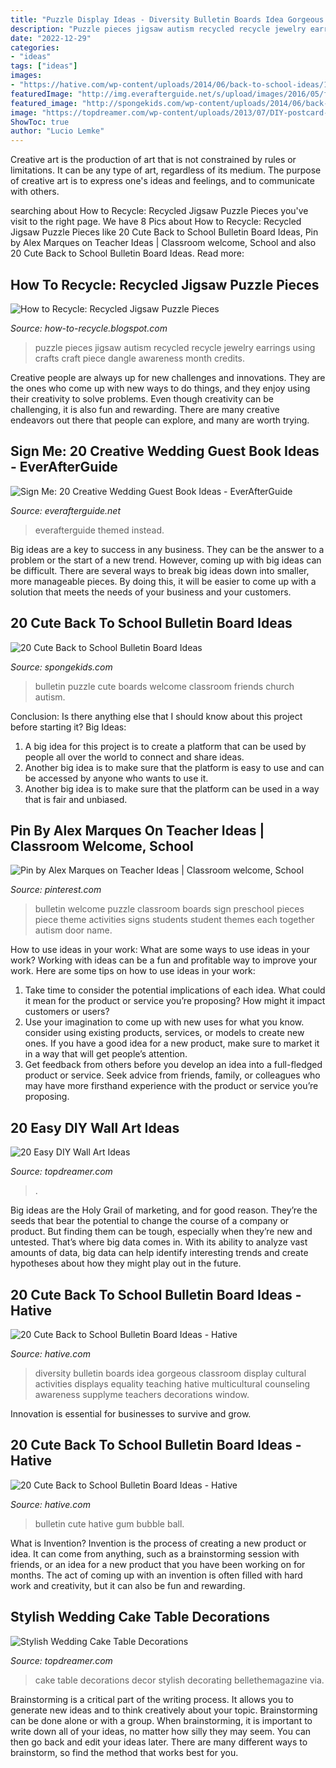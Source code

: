 ```yaml
---
title: "Puzzle Display Ideas - Diversity Bulletin Boards Idea Gorgeous Classroom Display Cultural Activities Displays Equality Teaching Hative Multicultural Counseling Awareness Supplyme Teachers Decorations Window"
description: "Puzzle pieces jigsaw autism recycled recycle jewelry earrings using crafts craft piece dangle awareness month credits"
date: "2022-12-29"
categories:
- "ideas"
tags: ["ideas"]
images:
- "https://hative.com/wp-content/uploads/2014/06/back-to-school-ideas/19-gorgeous-diversity-bulletin-board.jpg"
featuredImage: "http://img.everafterguide.net/s/upload/images/2016/05/f4b0a660d1906e5e2ecc297bd85512b3.jpg"
featured_image: "http://spongekids.com/wp-content/uploads/2014/06/back-to-school-ideas/13-puzzle-bulletin-board.jpg"
image: "https://topdreamer.com/wp-content/uploads/2013/07/DIY-postcard-wall-art.jpg"
ShowToc: true
author: "Lucio Lemke"
---
```



Creative art is the production of art that is not constrained by rules or limitations. It can be any type of art, regardless of its medium. The purpose of creative art is to express one's ideas and feelings, and to communicate with others.

	

		
searching about How to Recycle: Recycled Jigsaw Puzzle Pieces you've visit to the right page. We have 8 Pics about How to Recycle: Recycled Jigsaw Puzzle Pieces like 20 Cute Back to School Bulletin Board Ideas, Pin by Alex Marques on Teacher Ideas | Classroom welcome, School and also 20 Cute Back to School Bulletin Board Ideas. Read more:
		
    
## How To Recycle: Recycled Jigsaw Puzzle Pieces

<img loading=lazy src="https://4.bp.blogspot.com/-FUS0GCmdMH4/VL3wmVZIUiI/AAAAAAABMR8/Zi__pGVsNN8/s1600/earings.jpg" onerror="this.onerror=null;this.src='https://tse4.mm.bing.net/th?id=OIP.Yd-vn-FRrxOkyILMv3hbsAHaJ4&amp;pid=15.1';" alt="How to Recycle: Recycled Jigsaw Puzzle Pieces">

_Source: how-to-recycle.blogspot.com_

>puzzle pieces jigsaw autism recycled recycle jewelry earrings using crafts craft piece dangle awareness month credits. 

	

Creative people are always up for new challenges and innovations. They are the ones who come up with new ways to do things, and they enjoy using their creativity to solve problems. Even though creativity can be challenging, it is also fun and rewarding. There are many creative endeavors out there that people can explore, and many are worth trying.

    
## Sign Me: 20 Creative Wedding Guest Book Ideas - EverAfterGuide

<img loading=lazy src="http://img.everafterguide.net/s/upload/images/2016/05/f4b0a660d1906e5e2ecc297bd85512b3.jpg" onerror="this.onerror=null;this.src='https://tse3.mm.bing.net/th?id=OIP.skt-T-7RDu8fLyEh4E-5ZAHaHa&amp;pid=15.1';" alt="Sign Me: 20 Creative Wedding Guest Book Ideas - EverAfterGuide">

_Source: everafterguide.net_

>everafterguide themed instead. 

	

Big ideas are a key to success in any business. They can be the answer to a problem or the start of a new trend. However, coming up with big ideas can be difficult. There are several ways to break big ideas down into smaller, more manageable pieces. By doing this, it will be easier to come up with a solution that meets the needs of your business and your customers.

    
## 20 Cute Back To School Bulletin Board Ideas

<img loading=lazy src="http://spongekids.com/wp-content/uploads/2014/06/back-to-school-ideas/13-puzzle-bulletin-board.jpg" onerror="this.onerror=null;this.src='https://tse3.mm.bing.net/th?id=OIP.429psLWlWmMtvNKeHb8Y7AHaFj&amp;pid=15.1';" alt="20 Cute Back to School Bulletin Board Ideas">

_Source: spongekids.com_

>bulletin puzzle cute boards welcome classroom friends church autism. 

	

Conclusion: Is there anything else that I should know about this project before starting it?
Big Ideas:
1. A big idea for this project is to create a platform that can be used by people all over the world to connect and share ideas.
2. Another big idea is to make sure that the platform is easy to use and can be accessed by anyone who wants to use it.
3. Another big idea is to make sure that the platform can be used in a way that is fair and unbiased.

    
## Pin By Alex Marques On Teacher Ideas | Classroom Welcome, School

<img loading=lazy src="https://i.pinimg.com/originals/c3/3d/5b/c33d5b42a6ac22168e582964683daf0b.jpg" onerror="this.onerror=null;this.src='https://tse4.mm.bing.net/th?id=OIP.3tuc88xPsUA_yD6vpzSrsgHaHa&amp;pid=15.1';" alt="Pin by Alex Marques on Teacher Ideas | Classroom welcome, School">

_Source: pinterest.com_

>bulletin welcome puzzle classroom boards sign preschool pieces piece theme activities signs students student themes each together autism door name. 

	

How to use ideas in your work: What are some ways to use ideas in your work?
Working with ideas can be a fun and profitable way to improve your work. Here are some tips on how to use ideas in your work: 
1. Take time to consider the potential implications of each idea. What could it mean for the product or service you’re proposing? How might it impact customers or users? 
2. Use your imagination to come up with new uses for what you know. consider using existing products, services, or models to create new ones. If you have a good idea for a new product, make sure to market it in a way that will get people’s attention. 
3. Get feedback from others before you develop an idea into a full-fledged product or service. Seek advice from friends, family, or colleagues who may have more firsthand experience with the product or service you’re proposing.

    
## 20 Easy DIY Wall Art Ideas

<img loading=lazy src="https://topdreamer.com/wp-content/uploads/2013/07/DIY-postcard-wall-art.jpg" onerror="this.onerror=null;this.src='https://tse3.mm.bing.net/th?id=OIP.J8QmT0iYNpQpU-pguCs42wHaIg&amp;pid=15.1';" alt="20 Easy DIY Wall Art Ideas">

_Source: topdreamer.com_

>. 

	

Big ideas are the Holy Grail of marketing, and for good reason. They’re the seeds that bear the potential to change the course of a company or product. But finding them can be tough, especially when they’re new and untested. That’s where big data comes in. With its ability to analyze vast amounts of data, big data can help identify interesting trends and create hypotheses about how they might play out in the future.

    
## 20 Cute Back To School Bulletin Board Ideas - Hative

<img loading=lazy src="https://hative.com/wp-content/uploads/2014/06/back-to-school-ideas/19-gorgeous-diversity-bulletin-board.jpg" onerror="this.onerror=null;this.src='https://tse4.mm.bing.net/th?id=OIP.ZKl-_D2SGDhyrv8lvNPBmwHaFj&amp;pid=15.1';" alt="20 Cute Back to School Bulletin Board Ideas - Hative">

_Source: hative.com_

>diversity bulletin boards idea gorgeous classroom display cultural activities displays equality teaching hative multicultural counseling awareness supplyme teachers decorations window. 

	

Innovation is essential for businesses to survive and grow.

    
## 20 Cute Back To School Bulletin Board Ideas - Hative

<img loading=lazy src="https://hative.com/wp-content/uploads/2014/06/back-to-school-ideas/6-have-a-ball-bubble-gum-bulletin-board.jpg" onerror="this.onerror=null;this.src='https://tse4.mm.bing.net/th?id=OIP.xoX9Lg3SMgnNJPYL5DxuCwHaE8&amp;pid=15.1';" alt="20 Cute Back to School Bulletin Board Ideas - Hative">

_Source: hative.com_

>bulletin cute hative gum bubble ball. 

	

What is Invention?
Invention is the process of creating a new product or idea. It can come from anything, such as a brainstorming session with friends, or an idea for a new product that you have been working on for months. The act of coming up with an invention is often filled with hard work and creativity, but it can also be fun and rewarding.

    
## Stylish Wedding Cake Table Decorations

<img loading=lazy src="http://www.topdreamer.com/wp-content/uploads/2014/02/wedding-cake%2Bdecor-6.jpg" onerror="this.onerror=null;this.src='https://tse4.mm.bing.net/th?id=OIP.IQ3ZzhjAvT8Z81g4Sy_e4gHaLH&amp;pid=15.1';" alt="Stylish Wedding Cake Table Decorations">

_Source: topdreamer.com_

>cake table decorations decor stylish decorating bellethemagazine via. 

	

Brainstorming is a critical part of the writing process. It allows you to generate new ideas and to think creatively about your topic. Brainstorming can be done alone or with a group. When brainstorming, it is important to write down all of your ideas, no matter how silly they may seem. You can then go back and edit your ideas later. There are many different ways to brainstorm, so find the method that works best for you.

